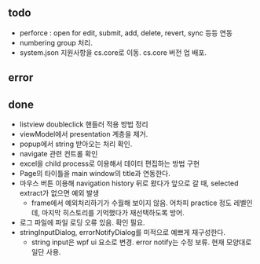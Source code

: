 ﻿## todo

- perforce : open for edit, submit, add, delete, revert, sync 등등 연동
- numbering group 처리.
- system.json 지원사항을 cs.core로 이동. cs.core 버전 업 배포.

## error


## done

- listview doubleclick 핸들러 적용 방법 정리
- viewModel에서 presentation 계층을 제거.
- popup에서 string 받아오는 처리 확인.
- navigate 관련 컨트롤 확인
- excel을 child process로 이용해서 데이터 편집하는 방법 구현
- Page의 타이틀을 main window의 title과 연동한다.
- 마우스 버튼 이용해 navigation history 뒤로 왔다가 앞으로 갈 때, selected extract가 없으면 예외 발생
  - frame에서 예외처리하기가 수월해 보이지 않음. 어차피 practice 정도 레벨인데, 마지막 히스토리를 기억했다가 재선택하도록 방어.
- 로그 파일에 파일 로딩 오류 있음. 확인 필요.
- stringInputDialog, errorNotifyDialog를 미적으로 예쁘게 재구성한다.
  - string input은 wpf ui 요소로 변경. error notify는 수정 보류. 현재 모양대로 일단 사용.
